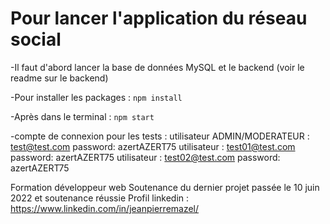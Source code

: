 # Pour lancer l'application du réseau social
-Il faut d'abord lancer la base de données MySQL et le backend (voir le readme sur le backend)

-Pour installer les packages : `npm install`

-Après dans le terminal :  `npm start`

-compte de connexion pour les tests :
utilisateur ADMIN/MODERATEUR : test@test.com    password: azertAZERT75 
utilisateur                  : test01@test.com  password: azertAZERT75
utilisateur                  : test02@test.com  password: azertAZERT75

Formation développeur web 
Soutenance du dernier projet passée le 10 juin 2022 et soutenance réussie
Profil linkedin : https://www.linkedin.com/in/jeanpierremazel/
